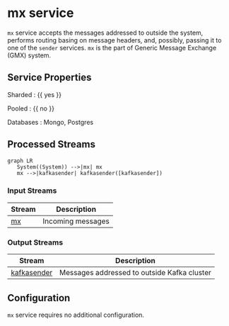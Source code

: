 # mx service

`mx` service accepts the messages addressed to
outside the system, performs routing basing on message headers, and,
possibly, passing it to one of the `sender` services. `mx` is the part
of Generic Message Exchange (GMX) system.

## Service Properties

Sharded
: {{ yes }}

Pooled
: {{ no }}

Databases
: Mongo, Postgres

## Processed Streams

```mermaid
graph LR
   System((System)) -->|mx| mx
   mx -->|kafkasender| kafkasender([kafkasender])
```

### Input Streams

| Stream                                     | Description       |
| ------------------------------------------ | ----------------- |
| [mx](../../../dev/api/streams/mx.md) | Incoming messages |

### Output Streams

| Stream                                                 | Description                                 |
|--------------------------------------------------------| ------------------------------------------- |
| [kafkasender](../../../dev/api/streams/kafkasender.md) | Messages addressed to outside Kafka cluster |

## Configuration

`mx` service requires no additional configuration.
